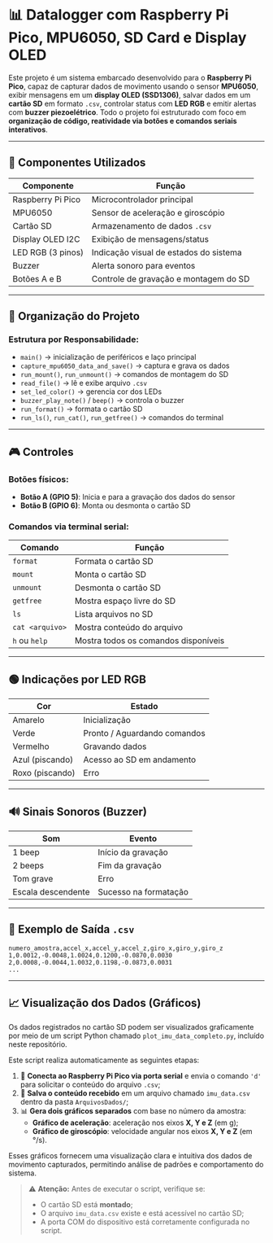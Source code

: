 # 📊 Datalogger com Raspberry Pi Pico, MPU6050, SD Card e Display OLED

Este projeto é um sistema embarcado desenvolvido para o **Raspberry Pi Pico**, capaz de capturar dados de movimento usando o sensor **MPU6050**, exibir mensagens em um **display OLED (SSD1306)**, salvar dados em um **cartão SD** em formato `.csv`, controlar status com **LED RGB** e emitir alertas com **buzzer piezoelétrico**. Todo o projeto foi estruturado com foco em **organização de código, reatividade via botões e comandos seriais interativos**.

---

## 🔧 Componentes Utilizados

| Componente        | Função                                |
|-------------------|----------------------------------------|
| Raspberry Pi Pico | Microcontrolador principal             |
| MPU6050           | Sensor de aceleração e giroscópio     |
| Cartão SD         | Armazenamento de dados `.csv`          |
| Display OLED I2C  | Exibição de mensagens/status           |
| LED RGB (3 pinos) | Indicação visual de estados do sistema |
| Buzzer            | Alerta sonoro para eventos             |
| Botões A e B      | Controle de gravação e montagem do SD  |

---

## 📁 Organização do Projeto

### Estrutura por Responsabilidade:

- `main()` → inicialização de periféricos e laço principal
- `capture_mpu6050_data_and_save()` → captura e grava os dados
- `run_mount()`, `run_unmount()` → comandos de montagem do SD
- `read_file()` → lê e exibe arquivo `.csv`
- `set_led_color()` → gerencia cor dos LEDs
- `buzzer_play_note()` / `beep()` → controla o buzzer
- `run_format()` → formata o cartão SD
- `run_ls()`, `run_cat()`, `run_getfree()` → comandos do terminal

---

## 🎮 Controles

### Botões físicos:

- **Botão A (GPIO 5)**: Inicia e para a gravação dos dados do sensor
- **Botão B (GPIO 6)**: Monta ou desmonta o cartão SD

### Comandos via terminal serial:

| Comando | Função                                     |
|--------|---------------------------------------------|
| `format` | Formata o cartão SD                       |
| `mount` | Monta o cartão SD                          |
| `unmount` | Desmonta o cartão SD                    |
| `getfree` | Mostra espaço livre do SD                |
| `ls`     | Lista arquivos no SD                      |
| `cat <arquivo>` | Mostra conteúdo do arquivo        |
| `h` ou `help` | Mostra todos os comandos disponíveis |

---

## 🟢 Indicações por LED RGB

| Cor         | Estado                          |
|-------------|---------------------------------|
| Amarelo     | Inicialização                   |
| Verde       | Pronto / Aguardando comandos    |
| Vermelho    | Gravando dados                  |
| Azul (piscando) | Acesso ao SD em andamento     |
| Roxo (piscando) | Erro                         |

---

## 🔊 Sinais Sonoros (Buzzer)

| Som                  | Evento                       |
|----------------------|------------------------------|
| 1 beep               | Início da gravação           |
| 2 beeps              | Fim da gravação              |
| Tom grave            | Erro                         |
| Escala descendente   | Sucesso na formatação        |

---

## 📝 Exemplo de Saída `.csv`

```csv
numero_amostra,accel_x,accel_y,accel_z,giro_x,giro_y,giro_z
1,0.0012,-0.0048,1.0024,0.1200,-0.0870,0.0030
2,0.0008,-0.0044,1.0032,0.1198,-0.0873,0.0031
...
```
---

## 📈 Visualização dos Dados (Gráficos)

Os dados registrados no cartão SD podem ser visualizados graficamente por meio de um script Python chamado `plot_imu_data_completo.py`, incluído neste repositório.

Este script realiza automaticamente as seguintes etapas:

1. 📡 **Conecta ao Raspberry Pi Pico via porta serial** e envia o comando `'d'` para solicitar o conteúdo do arquivo `.csv`;
2. 💾 **Salva o conteúdo recebido** em um arquivo chamado `imu_data.csv` dentro da pasta `ArquivosDados/`;
3. 📊 **Gera dois gráficos separados** com base no número da amostra:
   - **Gráfico de aceleração**: aceleração nos eixos **X, Y e Z** (em g);
   - **Gráfico de giroscópio**: velocidade angular nos eixos **X, Y e Z** (em °/s).

Esses gráficos fornecem uma visualização clara e intuitiva dos dados de movimento capturados, permitindo análise de padrões e comportamento do sistema.

> ⚠️ **Atenção:** Antes de executar o script, verifique se:
> - O cartão SD está **montado**;
> - O arquivo `imu_data.csv` existe e está acessível no cartão SD;
> - A porta COM do dispositivo está corretamente configurada no script.


